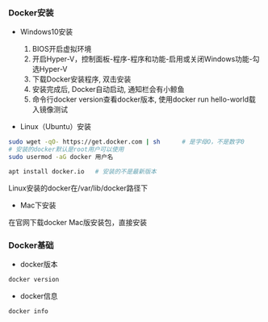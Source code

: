 
### Docker安装

* Windows10安装

	1. BIOS开启虚拟环境
	2. 开启Hyper-V，控制面板-程序-程序和功能-启用或关闭Windows功能-勾选Hyper-V
	3. 下载Docker安装程序, 双击安装
	4. 安装完成后, Docker自动启动, 通知栏会有小鲸鱼
	5. 命令行docker version查看docker版本, 使用docker run hello-world载入镜像测试

* Linux（Ubuntu）安装

```bash
sudo wget -qO- https://get.docker.com | sh 		# 是字母O，不是数字0
# 安装的docker默认是root用户可以使用
sudo usermod -aG docker 用户名

apt install docker.io	# 安装的不是最新版本
```

Linux安装的docker在/var/lib/docker路径下

* Mac下安装

在官网下载docker Mac版安装包，直接安装



### Docker基础

* docker版本

```bash
docker version
```

* docker信息

```bash
docker info
```


